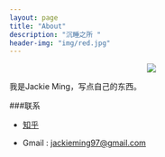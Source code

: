 ```yaml
---
layout: page
title: "About"
description: "沉睡之所 "
header-img: "img/red.jpg"
---
```



<center>
    <p><img src="http://od4my62zm.bkt.clouddn.com/1.jpg" align="center"></p>
</center>

我是Jackie Ming，写点自己的东西。



###联系

- [知乎](https://www.zhihu.com/people/liu-yi-ming-50-91)

- Gmail : jackieming97@gmail.com







